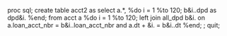 proc sql;
create table acct2 as 
select a.*,
       %do i = 1 %to 120;
           b&i..dpd as dpd&i.
       %end;
from acct a
%do i = 1 %to 120;
    left join all_dpd b&i.
    on a.loan_acct_nbr = b&i..loan_acct_nbr
    and a.dt + &i. = b&i..dt
%end;
;
quit;


